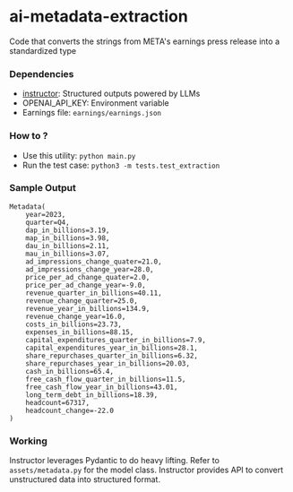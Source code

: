 # ai-metadata-extraction
Code that converts the strings from META's earnings press release into a standardized type

### Dependencies
- [instructor](https://github.com/jxnl/instructor): Structured outputs powered by LLMs
- OPENAI_API_KEY: Environment variable
- Earnings file: ```earnings/earnings.json```

### How to ?
- Use this utility: ```python main.py```
- Run the test case: ```python3 -m tests.test_extraction```

### Sample Output
```
Metadata(
    year=2023,
    quarter=Q4,
    dap_in_billions=3.19,
    map_in_billions=3.98,
    dau_in_billions=2.11,
    mau_in_billions=3.07,
    ad_impressions_change_quater=21.0,
    ad_impressions_change_year=28.0,
    price_per_ad_change_quater=2.0,
    price_per_ad_change_year=-9.0,
    revenue_quarter_in_billions=40.11,
    revenue_change_quarter=25.0,
    revenue_year_in_billions=134.9,
    revenue_change_year=16.0,
    costs_in_billions=23.73,
    expenses_in_billions=88.15,
    capital_expenditures_quarter_in_billions=7.9,
    capital_expenditures_year_in_billions=28.1,
    share_repurchases_quarter_in_billions=6.32,
    share_repurchases_year_in_billions=20.03,
    cash_in_billions=65.4,
    free_cash_flow_quarter_in_billions=11.5,
    free_cash_flow_year_in_billions=43.01,
    long_term_debt_in_billions=18.39,
    headcount=67317,
    headcount_change=-22.0
)
```

### Working
Instructor leverages Pydantic to do heavy lifting. Refer to ```assets/metadata.py``` for the model class. Instructor provides API to convert unstructured data into structured format.

